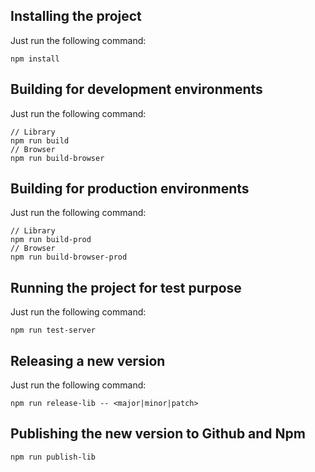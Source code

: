 ## Installing the project ##

Just run the following command:
````
npm install
````

## Building for development environments ##

Just run the following command:
````
// Library
npm run build
// Browser
npm run build-browser
````

## Building for production environments ##

Just run the following command:
````
// Library
npm run build-prod
// Browser
npm run build-browser-prod
````

## Running the project for test purpose ##

Just run the following command:
````
npm run test-server
````

## Releasing a new version ##

Just run the following command:
````
npm run release-lib -- <major|minor|patch>
````

## Publishing the new version to Github and Npm ##
````
npm run publish-lib
````
